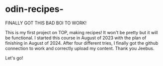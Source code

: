 # odin-recipes-

FINALLY GOT THIS BAD BOI TO WORK!

This is my first project on TOP, making recipes! It won't be pretty but it will be functional. I started this course in August of 2023 with the plan of finishing in August of 2024. After four different tries, I finally got the github connection to work and correctly upload my content. Thank you Jeebus.

Let's go!
